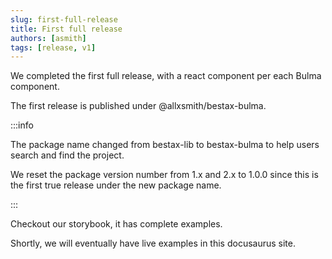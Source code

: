 ```yaml
---
slug: first-full-release
title: First full release
authors: [asmith]
tags: [release, v1]
---
```


We completed the first full release, with a react component per each Bulma component.

The first release is published under @allxsmith/bestax-bulma.

:::info

The package name changed from bestax-lib to bestax-bulma to help users search and find the project.

We reset the package version number from 1.x and 2.x to 1.0.0 since this is the first true release under the new package name.

:::

<!-- truncate -->

Checkout our storybook, it has complete examples.

Shortly, we will eventually have live examples in this docusaurus site.
